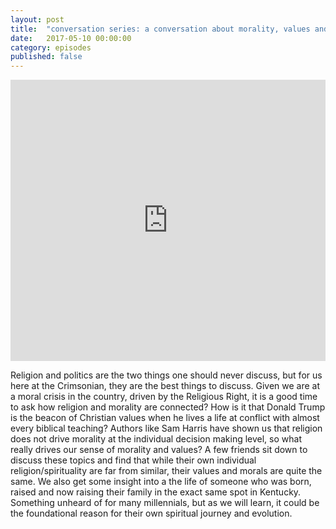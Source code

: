 ```yaml
---
layout: post
title:  "conversation series: a conversation about morality, values and religion"
date:   2017-05-10 00:00:00
category: episodes
published: false
---
```

<iframe width="100%" height="450" scrolling="no" frameborder="no" src="https://w.soundcloud.com/player/?url=https%3A//api.soundcloud.com/tracks/309014277&amp;auto_play=false&amp;hide_related=false&amp;show_comments=true&amp;show_user=true&amp;show_reposts=false&amp;visual=true"></iframe>

Religion and politics are the two things one should never discuss, but for us here at the Crimsonian, they are the best things to discuss. Given we are at a moral crisis in the country, driven by the Religious Right, it is a good time to ask how religion and morality are connected? How is it that Donald Trump is the beacon of Christian values when he lives a life at conflict with almost every biblical teaching? Authors like Sam Harris have shown us that religion does not drive morality at the individual decision making level, so what really drives our sense of morality and values? A few friends sit down to discuss these topics and find that while their own individual religion/spirituality are far from similar, their values and morals are quite the same. We also get some insight into a the life of someone who was born, raised and now raising their family in the exact same spot in Kentucky. Something unheard of for many millennials, but as we will learn, it could be the foundational reason for their own spiritual journey and evolution. 


